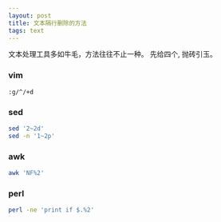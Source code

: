 ```yaml
---
layout: post
title: 文本隔行删除的方法
tags: text
---
```


文本处理工具多如牛毛，方法往往不止一种。 先给四个, 抛砖引玉。

### vim

```
:g/^/+d
```

### sed

```bash
sed '2~2d'
sed -n '1~2p'
```

### awk

```bash
awk 'NF%2'
```

### perl

```bash
perl -ne 'print if $.%2'
```
